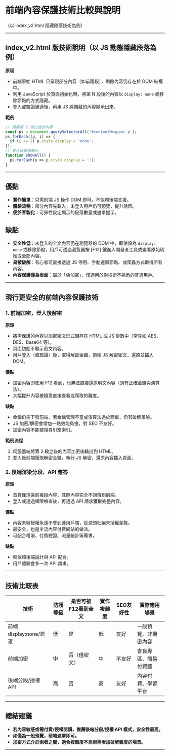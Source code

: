 # 前端內容保護技術比較與說明  

（以 index_v2.html 隱藏段落技術為例）  

---

## index_v2.html 版技術說明（以 JS 動態隱藏段落為例）  

**原理**  

- 前端原始 HTML 只呈現部分內容（如前兩段），剩餘內容仍存在於 DOM 結構中。  
- 利用 JavaScript 於頁面初始化時，將第 N 段後的內容以 `display: none` 或移除節點的方式隱藏。  
- 登入或驗證通過後，再用 JS 將隱藏的內容顯示出來。  

**範例**  

```js  
// 隱藏第 2 段之後的內容  
const ps = document.querySelectorAll('#contentWrapper p');  
ps.forEach((p, i) => {  
  if (i >= 2) p.style.display = 'none';  
});  
// 登入後恢復顯示  
function showAll() {  
  ps.forEach(p => p.style.display = '');  
}  
```  

---  

## 優點  

- **實作簡單**：只需前端 JS 操作 DOM 即可，不依賴後端支援。  
- **體驗流暢**：部分內容先載入，未登入用戶仍可預覽，提升誘因。  
- **便於客製化**：可彈性設定顯示的段落數量或遮罩提示。  

## 缺點  

- **安全性低**：未登入的全文內容仍在瀏覽器的 DOM 中，即使設為 `display: none` 或移除節點，用戶可透過瀏覽器按 [F12] 鍵進入開發者工具或查看原始碼獲取全部內容。  
- **易被破解**：有心者可直接透過 JS 停用、手動還原節點、或爬蟲方式取得所有內容。  
- **內容保護僅為表面**：屬於「偽加密」，僅適用於對技術不熟悉的普通用戶。  

---  

## 現行更安全的前端內容保護技術  

### 1. 前端加密，登入後解密  

**原理**  

- 將需保護的內容以加密密文形式儲存在 HTML 或 JS 變數中（常見如 AES、DES、Base64 等）。  
- 頁面初始不顯示密文內容。  
- 用戶登入（或驗證）後，取得解密金鑰，前端 JS 解密密文，還原並插入 DOM。  

**優點**  

- 加密內容即使用 F12 看到，也無法直接還原明文內容（須有正確金鑰與演算法）。  
- 大幅提升內容被隨意直接查看或爬取的難度。  

**缺點**  

- 金鑰仍需下發前端，若金鑰管理不當或演算法過於簡單，仍有破解風險。  
- JS 加密/解密會增加一點效能負擔，對 SEO 不友好。  
- 加密內容不能被搜尋引擎索引。  

**範例流程**  

1. 伺服器端將第 2 段之後的內容加密後輸出到 HTML。  
2. 登入後前端獲取解密金鑰，執行 JS 解密，還原內容插入頁面。  

### 2. 後端渲染分段、API 應答  

**原理**  

- 首頁僅渲染前幾段內容，其餘內容完全不回傳到前端。  
- 登入或通過權限檢查後，再透過 API 請求獲取完整內容。  

**優點**  

- 內容未經授權永遠不會到達用戶端，從源頭杜絕未授權瀏覽。  
- 最安全，也是主流內容付費網站的做法。  
- 可配合權限、付費驗證、流量統計等需求。  

**缺點**  

- 較依賴後端設計與 API 配合。  
- 用戶體驗會多一次 API 請求。  

---  

## 技術比較表  

| 技術          | 防護等級 | 是否可被F12看到全文 | 實作複雜度 | SEO友好性 | 實際應用場景        |  
| ------------- | -------- | ------------------ | ---------- | --------- | ------------------- |  
| 前端 display:none/遮罩 | 低       | 是                 | 低         | 友好      | 一般預覽、非機密內容 |  
| 前端加密      | 中       | 否（僅密文）        | 中         | 不友好    | 會員專區、簡易付費牆 |  
| 後端分段/授權API | 高       | 否                 | 高         | 友好      | 內容付費、學習平台    |  

---  

## 總結建議  

- **若內容敏感或需付費/授權閱讀，推薦後端分段/授權 API 模式，安全性最高。**  
- **如僅為一般預覽，前端遮罩即可。**  
- **加密方式介於兩者之間，適合複雜度不高但需增加破解難度的場景。**  

---  
